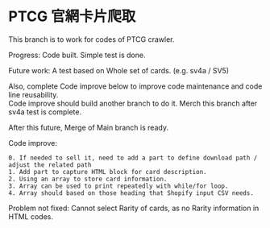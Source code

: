 # PTCG 官網卡片爬取

This branch is to work for codes of PTCG crawler.

Progress: Code built. Simple test is done. 

Future work: A test based on Whole set of cards. (e.g. sv4a / SV5)

Also, complete Code improve below to improve code maintenance and code line reusability.  
Code improve should build another branch to do it. 
Merch this branch after sv4a test is complete. 

After this future, Merge of Main branch is ready. 

Code improve:

    0. If needed to sell it, need to add a part to define download path / adjust the related path
    1. Add part to capture HTML block for card description.
    2. Using an array to store card information.
    3. Array can be used to print repeatedly with while/for loop. 
    4. Array should based on those heading that Shopify input CSV needs. 

Problem not fixed: Cannot select Rarity of cards, as no Rarity information in HTML codes. 